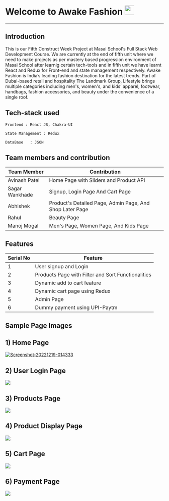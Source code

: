 # Welcome to Awake Fashion <img src="https://raw.githubusercontent.com/MartinHeinz/MartinHeinz/master/wave.gif" width="30px">
---

**Introduction**
---
This is our Fifth Construct Week Project at Masai School's Full Stack Web Development Course. We are currently at the end of fifth unit where we need to make projects as per mastery based progression environment of Masai School after learnig certain tech-tools and in fifth unit we have learnt React and Redux for Front-end and state management respectively.
Awake Fashion is India’s leading fashion destination for the latest trends. Part of Dubai-based retail and hospitality The Landmark Group, Lifestyle brings multiple categories including men's, women's, and kids’ apparel, footwear, handbags, fashion accessories, and beauty under the convenience of a single roof. 
##  Tech-stack used
  
   ```
   Frontend : React JS, Chakra-UI
   
   State Management : Redux
   
   DataBase   : JSON
   ```
 ## Team members and contribution

 | Team Member            | Contribution                                                              |
| ----------------- | ------------------------------------------------------------------ |
| Avinash Patel | Home Page with Sliders and Product API |
| Sagar Wankhade | Signup, Login Page And Cart Page |
| Abhishek | Product's Detailed Page, Admin Page, And Shop Later Page |
| Rahul | Beauty Page |
| Manoj Mogal | Men's Page, Women Page, And Kids Page |

## Features

 | Serial No            | Feature                                                              |
| ----------------- | ------------------------------------------------------------------ |
| 1 | User signup and Login |
| 2 | Products Page with Filter and Sort Functionalities |
| 3 | Dynamic add to cart feature |
| 4 | Dynamic cart page using Redux |
| 5 | Admin Page |
| 6 | Dummy payment using UPI-Paytm |

  **Sample Page Images**
  ---
  
  **1) Home Page**
  ---
  <a href="https://ibb.co/pXrvSWs"><img src="https://i.ibb.co/12Jfksp/Screenshot-20221219-014333.png" alt="Screenshot-20221219-014333" border="0"></a>
  
  
  **2) User Login Page**
   ---
<img src="https://miro.medium.com/max/1400/1*kL1UUG3eYg9694UNJQjUEA.png"></img>

  **3) Products Page**
  ---
<img src="https://miro.medium.com/max/1400/1*FvjVOPOfsEqLjNPC8oWJzA.png"></img>

  **4) Product Display Page**
  ---
<img src="https://miro.medium.com/max/1400/1*5XQuSW3OezumrRqThUSFtg.png"></img>

  **5) Cart Page**
  ---
<img src="https://miro.medium.com/max/1400/1*eK3d0XnlyRm1RIZFvCjN7w.png"></img>

  **6) Payment Page**
  ---
<img src="https://miro.medium.com/max/1400/1*8lOoLP2q-pJVEUW7Z1vdwQ.png"></img>
